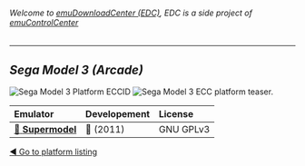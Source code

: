 ###### Welcome to [emuDownloadCenter (EDC)](https://github.com/PhoenixInteractiveNL/emuDownloadCenter/wiki/), EDC is a side project of [emuControlCenter](https://github.com/PhoenixInteractiveNL/emuControlCenter/wiki/)
***
## _Sega Model 3 (Arcade)_
![](https://raw.githubusercontent.com/wiki/PhoenixInteractiveNL/emuDownloadCenter/images_platform/ecc_model3_cell.png "Sega Model 3 Platform ECCID")
![](https://raw.githubusercontent.com/wiki/PhoenixInteractiveNL/emuDownloadCenter/images_platform/ecc_model3_teaser.png "Sega Model 3 ECC platform teaser.")

| Emulator | Developement | License |
|:---------|:-------------|:--------|
| [:file_folder: **Supermodel**](https://github.com/PhoenixInteractiveNL/emuDownloadCenter/wiki/Emulator-supermodel#menu) | :red_circle: (2011) | GNU GPLv3 |

[:arrow_backward: Go to platform listing](https://github.com/PhoenixInteractiveNL/emuDownloadCenter/wiki/EDC-Platform-List)

